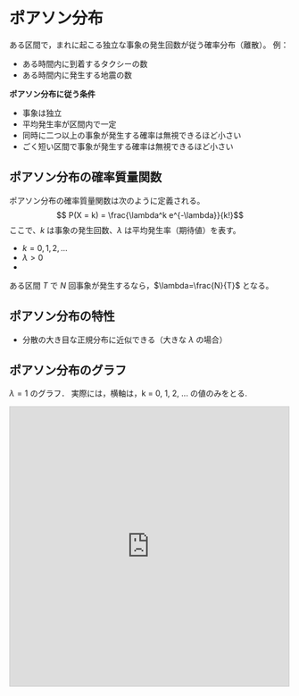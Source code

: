 # ポアソン分布

ある区間で，まれに起こる独立な事象の発生回数が従う確率分布（離散）。
例：
- ある時間内に到着するタクシーの数
- ある時間内に発生する地震の数

**ポアソン分布に従う条件**
- 事象は独立
- 平均発生率が区間内で一定
- 同時に二つ以上の事象が発生する確率は無視できるほど小さい
- ごく短い区間で事象が発生する確率は無視できるほど小さい

## ポアソン分布の確率質量関数

ポアソン分布の確率質量関数は次のように定義される。
$$
P(X = k) = \frac{\lambda^k e^{-\lambda}}{k!}$$
ここで、$k$ は事象の発生回数、$\lambda$ は平均発生率（期待値）を表す。
- $k = 0, 1, 2, \ldots$
- $\lambda > 0$
- 
ある区間 $T$ で $N$ 回事象が発生するなら，$\lambda=\frac{N}{T}$ となる。 

## ポアソン分布の特性
- 分散の大き目な正規分布に近似できる（大きな $\lambda$ の場合）

## ポアソン分布のグラフ
$\lambda = 1$ のグラフ．
実際には，横軸は，k = 0, 1, 2, ... の値のみをとる.

<iframe src="https://www.desmos.com/calculator/9jrr3ezhu6?embed" width="500" height="500" style="border: 1px solid #ccc" frameborder=0></iframe>